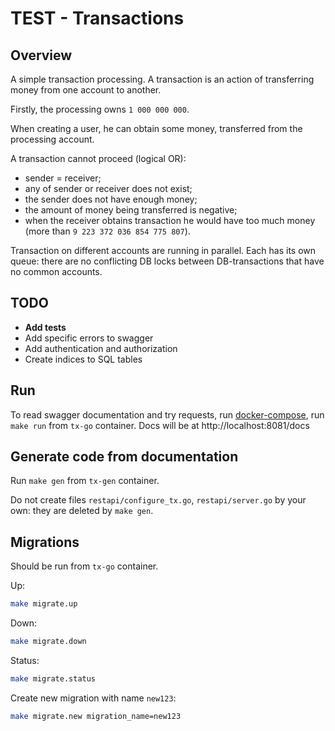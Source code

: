 # TEST - Transactions

## Overview

A simple transaction processing. A transaction is an action of transferring money from one account to another.

Firstly, the processing owns `1 000 000 000`.

When creating a user, he can obtain some money, transferred from the processing account.

A transaction cannot proceed (logical OR):
* sender = receiver;
* any of sender or receiver does not exist;
* the sender does not have enough money;
* the amount of money being transferred is negative;
* when the receiver obtains transaction he would have too much money (more than `9 223 372 036 854 775 807`).

Transaction on different accounts are running in parallel. Each has its own queue: there are no conflicting DB locks
between DB-transactions that have no common accounts.

## TODO
* **Add tests**
* Add specific errors to swagger
* Add authentication and authorization
* Create indices to SQL tables

## Run
To read swagger documentation and try requests, run [docker-compose](docker-compose.yml), run `make run` from `tx-go` container.
Docs will be at http://localhost:8081/docs

## Generate code from documentation
Run `make gen` from `tx-gen` container.

Do not create files `restapi/configure_tx.go`, `restapi/server.go` by your own: they are deleted by `make gen`.

## Migrations
Should be run from `tx-go` container.

Up:
```bash
make migrate.up
```

Down:
```bash
make migrate.down
```

Status:
```bash
make migrate.status
```

Create new migration with name `new123`:
```bash
make migrate.new migration_name=new123
```
